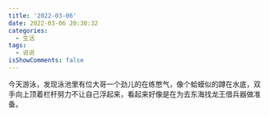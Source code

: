 ```yaml
---
title: '2022-03-06'
date: 2022-03-06 20:30:32
categories:
  - 生活
tags:
  - 说说
isShowComments: false
---
```


今天游泳，发现泳池里有位大哥一个劲儿的在练憋气，像个蛤蟆似的蹲在水底，双手向上顶着栏杆努力不让自己浮起来，看起来好像是在为去东海找龙王借兵器做准备。
